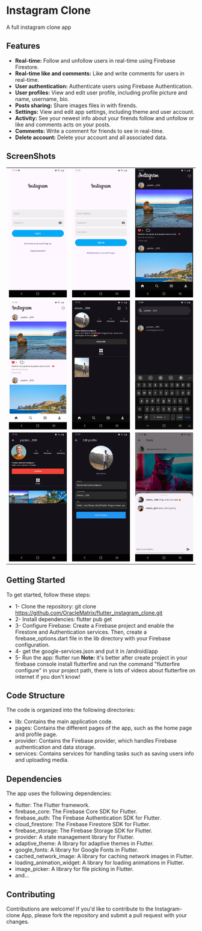 # Instagram Clone

A full instagram clone app

## Features

* **Real-time:** Follow and unfollow users in real-time using Firebase Firestore.
* **Real-time like and comments:** Like and write comments for users in real-time.
* **User authentication:** Authenticate users using Firebase Authentication.
* **User profiles:** View and edit user profile, including profile picture and name, username, bio.
* **Posts sharing:** Share images files in with firends.
* **Settings:** View and edit app settings, including theme and user account.
* **Activity:** See your newest info about your firends follow and unfollow or like and comments acts on your posts.
* **Comments:** Write a comment for friends to see in real-time.
* **Delete account:** Delete your account and all associated data.

## ScreenShots

|                               |                               |                               |
|-------------------------------|-------------------------------|-------------------------------|
| ![login_page.jpg](screenshots/login_page.jpg) | ![signup_page.jpg](screenshots/signup_page.jpg) | ![home_page.jpg](screenshots/home_page.jpg) |
| ![home_light_theme.jpg](screenshots/home_light_theme.jpg) | ![profile_page.jpg](screenshots/profile_page.jpg) | ![search_page.jpg](screenshots/search_page.jpg) |
| ![user_page.jpg](screenshots/user_page.jpg) | ![edit_profile_page.jpg](screenshots/edit_profile_page.jpg) | ![comments.jpg](screenshots/comments.jpg) || ![settings_page.jpg](screenshots/settings_page.jpg) | ![add_post_page.jpg](screenshots/add_post_page.jpg) | ![profile_light_theme.jpg](screenshots/profile_light_theme.jpg) |

## Getting Started

To get started, follow these steps:


* 1- Clone the repository: git clone https://github.com/OracleMatrix/flutter_instagram_clone.git
* 2- Install dependencies: flutter pub get
* 3- Configure Firebase: Create a Firebase project and enable the Firestore and Authentication
services. Then, create a firebase_options.dart file in the lib directory with your Firebase
configuration.
* 4- get the google-services.json and put it in /android/app
* 5- Run the app: flutter run
**Note:** it's better after create project in your firebase console install flutterfire and run the
command "flutterfire configure" in your project path, there is lots of videos about flutterfire on
internet if you don't know!


## Code Structure

The code is organized into the following directories:

* lib: Contains the main application code.
* pages: Contains the different pages of the app, such as the home page and profile page.
* provider: Contains the Firebase provider, which handles Firebase authentication and data storage.
* services: Contains services for handling tasks such as saving users info and uploading media.

## Dependencies

The app uses the following dependencies:

* flutter: The Flutter framework.
* firebase_core: The Firebase Core SDK for Flutter.
* firebase_auth: The Firebase Authentication SDK for Flutter.
* cloud_firestore: The Firebase Firestore SDK for Flutter.
* firebase_storage: The Firebase Storage SDK for Flutter.
* provider: A state management library for Flutter.
* adaptive_theme: A library for adaptive themes in Flutter.
* google_fonts: A library for Google Fonts in Flutter.
* cached_network_image: A library for caching network images in Flutter.
* loading_animation_widget: A library for loading animations in Flutter.
* image_picker: A library for file picking in Flutter.
* and...

## Contributing

Contributions are welcome! If you'd like to contribute to the Instagram-clone App, please fork the
repository and submit a pull request with your changes.
